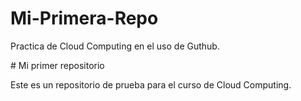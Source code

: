 # Mi-Primera-Repo

Practica de Cloud Computing en el uso de Guthub.

\# Mi primer repositorio

Este es un repositorio de prueba para el curso de Cloud Computing.


